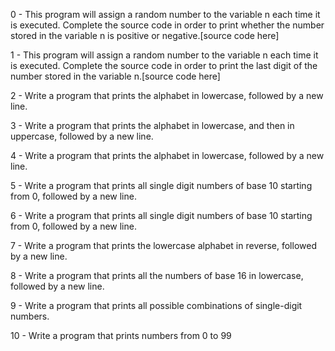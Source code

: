 0 - This program will assign a random number to the variable n each time it is executed. Complete the source code in order to print whether the number stored in the variable n is positive or negative.[source code here]

1 - This program will assign a random number to the variable n each time it is executed. Complete the source code in order to print the last digit of the number stored in the variable n.[source code here]

2 - Write a program that prints the alphabet in lowercase, followed by a new line.

3 - Write a program that prints the alphabet in lowercase, and then in uppercase, followed by a new line.

4 - Write a program that prints the alphabet in lowercase, followed by a new line.

5 - Write a program that prints all single digit numbers of base 10 starting from 0, followed by a new line.

6 - Write a program that prints all single digit numbers of base 10 starting from 0, followed by a new line.

7 - Write a program that prints the lowercase alphabet in reverse, followed by a new line.

8 - Write a program that prints all the numbers of base 16 in lowercase, followed by a new line.

9 - Write a program that prints all possible combinations of single-digit numbers.

10 - Write a program that prints numbers from 0 to 99
